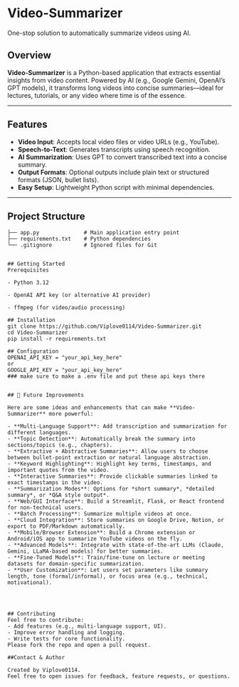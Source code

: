 # Video-Summarizer

One-stop solution to automatically summarize videos using AI.

##  Overview

**Video-Summarizer** is a Python-based application that extracts essential insights from video content. Powered by AI (e.g., Google Gemini, OpenAI’s GPT models), it transforms long videos into concise summaries—ideal for lectures, tutorials, or any video where time is of the essence.

---

##  Features

- **Video Input**: Accepts local video files or video URLs (e.g., YouTube).
- **Speech-to-Text**: Generates transcripts using speech recognition.
- **AI Summarization**: Uses GPT to convert transcribed text into a concise summary.
- **Output Formats**: Optional outputs include plain text or structured formats (JSON, bullet lists).
- **Easy Setup**: Lightweight Python script with minimal dependencies.

---

##  Project Structure

```text
├── app.py              # Main application entry point
├── requirements.txt    # Python dependencies
└── .gitignore          # Ignored files for Git


## Getting Started
Prerequisites

- Python 3.12

- OpenAI API key (or alternative AI provider)

- ffmpeg (for video/audio processing)

## Installation
git clone https://github.com/Viplove0114/Video-Summarizer.git
cd Video-Summarizer
pip install -r requirements.txt

## Configuration
OPENAI_API_KEY = "your_api_key_here"
or
GOOGLE_API_KEY = "your_api_key_here"
### make sure to make a .env file and put these api keys there


## 🚀 Future Improvements

Here are some ideas and enhancements that can make **Video-Summarizer** more powerful:

- **Multi-Language Support**: Add transcription and summarization for different languages.
- **Topic Detection**: Automatically break the summary into sections/topics (e.g., chapters).
- **Extractive + Abstractive Summaries**: Allow users to choose between bullet-point extraction or natural language abstraction.
- **Keyword Highlighting**: Highlight key terms, timestamps, and important quotes from the video.
- **Interactive Summaries**: Provide clickable summaries linked to exact timestamps in the video.
- **Summarization Modes**: Options for *short summary*, *detailed summary*, or *Q&A style output*.
- **Web/GUI Interface**: Build a Streamlit, Flask, or React frontend for non-technical users.
- **Batch Processing**: Summarize multiple videos at once.
- **Cloud Integration**: Store summaries on Google Drive, Notion, or export to PDF/Markdown automatically.
- **Mobile/Browser Extension**: Build a Chrome extension or Android/iOS app to summarize YouTube videos on the fly.
- **Advanced Models**: Integrate with state-of-the-art LLMs (Claude, Gemini, LLaMA-based models) for better summaries.
- **Fine-Tuned Models**: Train/fine-tune on lecture or meeting datasets for domain-specific summarization.
- **User Customization**: Let users set parameters like summary length, tone (formal/informal), or focus area (e.g., technical, motivational).




## Contributing
Feel free to contribute:
- Add features (e.g., multi-language support, UI).
- Improve error handling and logging.
- Write tests for core functionality.
Please fork the repo and open a pull request.

##Contact & Author

Created by Viplove0114.
Feel free to open issues for feedback, feature requests, or questions.
